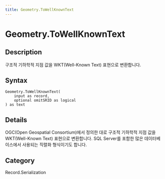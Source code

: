 ```yaml
---
title: Geometry.ToWellKnownText
---
```


# Geometry.ToWellKnownText


## Description

구조적 기하학적 지점 값을 WKT(Well-Known Text) 표현으로 변환합니다.


## Syntax

```powerquery
Geometry.ToWellKnownText(
    input as record,
    optional omitSRID as logical
) as text
```


## Details

OGC(Open Geospatial Consortium)에서 정의한 대로 구조적 기하학적 지점 값을 WKT(Well-Known Text) 표현으로 변환합니다. SQL Server를 포함한 많은 데이터베이스에서 사용되는 직렬화 형식이기도 합니다.



## Category
Record.Serialization
